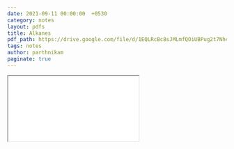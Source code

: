 ```yaml
---
date: 2021-09-11 00:00:00  +0530
category: notes
layout: pdfs
title: Alkanes
pdf_path: https://drive.google.com/file/d/1EQLRcBc8sJMLmfQOiUBPug2t7Nhelkmv/preview?usp=sharing
tags: notes
author: parthnikam
paginate: true
---
```


<iframe class="embed-pdf" src="{{ page.pdf_path }}#toolbar=0" seamless="seamless" scrolling="no" style="overflow:hidden"></iframe>

